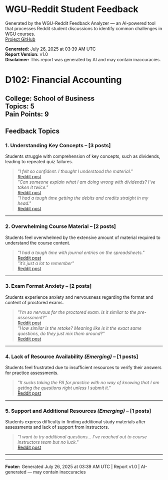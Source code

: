 # WGU-Reddit Student Feedback

Generated by the WGU-Reddit Feedback Analyzer — an AI-powered tool that processes Reddit student discussions to identify common challenges in WGU courses.  
[Project GitHub](https://wgudataninja.github.io/wgu-reddit-monitoring-pipeline/)

**Generated:** July 26, 2025 at 03:39 AM UTC  
**Report Version:** v1.0  
**Disclaimer:** This report was generated by AI and may contain inaccuracies.  
# D102: Financial Accounting
**College:** School of Business  
**Topics:** 5  
**Pain Points:** 9  
---
## Feedback Topics
### 1. Understanding Key Concepts – [3 posts]
Students struggle with comprehension of key concepts, such as dividends, leading to repeated quiz failures.  
> _"I felt so confident. I thought I understood the material."_  
> [Reddit post](https://reddit.com/comments/1l2sxhk)  
> _"Can someone explain what I am doing wrong with dividends? I've taken it twice."_  
> [Reddit post](https://reddit.com/comments/1hy8u0g)  
> _"I had a tough time getting the debits and credits straight in my head."_  
> [Reddit post](https://reddit.com/comments/1ll9h64)  
---
### 2. Overwhelming Course Material – [2 posts]
Students feel overwhelmed by the extensive amount of material required to understand the course content.  
> _"I had a tough time with journal entries on the spreadsheets."_  
> [Reddit post](https://reddit.com/comments/1ll9h64)  
> _"it’s just a lot to remember"_  
> [Reddit post](https://reddit.com/comments/1kizotn)  
---
### 3. Exam Format Anxiety – [2 posts]
Students experience anxiety and nervousness regarding the format and content of proctored exams.  
> _"I’m so nervous for the proctored exam. Is it similar to the pre-assessment?"_  
> [Reddit post](https://reddit.com/comments/1kmspbq)  
> _"How similar is the retake? Meaning like is it the exact same questions, do they just mix them around?"_  
> [Reddit post](https://reddit.com/comments/1kn1r49)  
---
### 4. Lack of Resource Availability _(Emerging)_ – [1 posts]
Students feel frustrated due to insufficient resources to verify their answers for practice assessments.  
> _"It sucks taking the PA for practice with no way of knowing that I am getting the questions right unless I submit it."_  
> [Reddit post](https://reddit.com/comments/1jja55l)  
---
### 5. Support and Additional Resources _(Emerging)_ – [1 posts]
Students express difficulty in finding additional study materials after assessments and lack of support from instructors.  
> _"I want to try additional questions... I’ve reached out to course instructors team but no luck."_  
> [Reddit post](https://reddit.com/comments/1glqvai)  
---
---
**Footer:** Generated July 26, 2025 at 03:39 AM UTC | Report v1.0 | AI-generated — may contain inaccuracies  